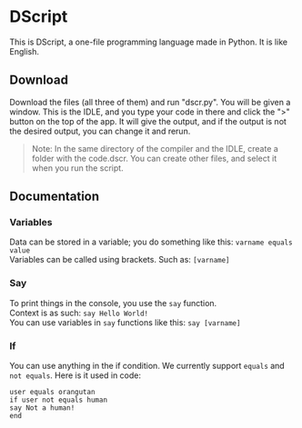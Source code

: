 # DScript
This is DScript, a one-file programming language made in Python. It is like English.
## Download
Download the files (all three of them) and run "dscr.py". You will be given a window. This is the IDLE, and you type your code in there and click the ">" button on the top of the app. It will give the output, and if the output is not the desired output, you can change it and rerun.  
> Note: In the same directory of the compiler and the IDLE, create a folder with the code.dscr. You can create other files, and select it when you run the script.
## Documentation
### Variables
Data can be stored in a variable; you do something like this: ```varname equals value```  
Variables can be called using brackets. Such as: ```[varname]```
### Say
To print things in the console, you use the ```say``` function.  
Context is as such: ```say Hello World!```  
You can use variables in ```say``` functions like this: ```say [varname]```
### If
You can use anything in the if condition. We currently support ```equals``` and ```not equals```. Here is it used in code:
```
user equals orangutan
if user not equals human
say Not a human!
end
```
